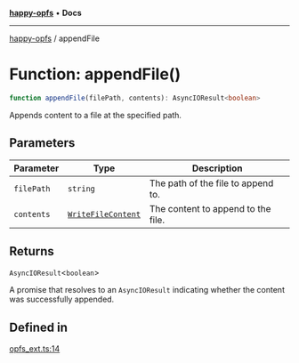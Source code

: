 [**happy-opfs**](../README.md) • **Docs**

***

[happy-opfs](../README.md) / appendFile

# Function: appendFile()

```ts
function appendFile(filePath, contents): AsyncIOResult<boolean>
```

Appends content to a file at the specified path.

## Parameters

| Parameter | Type | Description |
| ------ | ------ | ------ |
| `filePath` | `string` | The path of the file to append to. |
| `contents` | [`WriteFileContent`](../type-aliases/WriteFileContent.md) | The content to append to the file. |

## Returns

`AsyncIOResult`\<`boolean`\>

A promise that resolves to an `AsyncIOResult` indicating whether the content was successfully appended.

## Defined in

[opfs\_ext.ts:14](https://github.com/JiangJie/happy-opfs/blob/7cd01910b3abb83abc0f7edbbf013c47ae6a060f/src/fs/opfs_ext.ts#L14)
